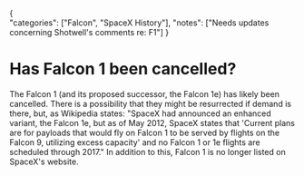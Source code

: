 {    
    "categories": ["Falcon", "SpaceX History"],
    "notes": ["Needs updates concerning Shotwell's comments re: F1"]
}

# Has Falcon 1 been cancelled?

The Falcon 1 (and its proposed successor, the Falcon 1e) has likely been cancelled. There is a possibility that they might be resurrected if demand is there, but, as Wikipedia states: "SpaceX had announced an enhanced variant, the Falcon 1e, but as of May 2012, SpaceX states that 'Current plans are for payloads that would fly on Falcon 1 to be served by flights on the Falcon 9, utilizing excess capacity' and no Falcon 1 or 1e flights are scheduled through 2017." In addition to this, Falcon 1 is no longer listed on SpaceX's website.
